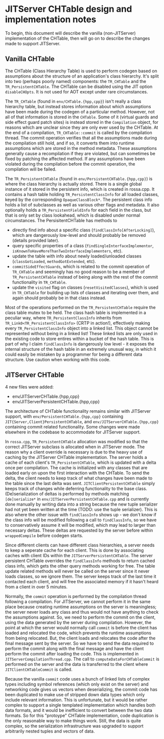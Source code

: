 <!--
Copyright (c) 2018, 2021 IBM Corp. and others

This program and the accompanying materials are made available under
the terms of the Eclipse Public License 2.0 which accompanies this
distribution and is available at https://www.eclipse.org/legal/epl-2.0/
or the Apache License, Version 2.0 which accompanies this distribution and
is available at https://www.apache.org/licenses/LICENSE-2.0.

This Source Code may also be made available under the following
Secondary Licenses when the conditions for such availability set
forth in the Eclipse Public License, v. 2.0 are satisfied: GNU
General Public License, version 2 with the GNU Classpath
Exception [1] and GNU General Public License, version 2 with the
OpenJDK Assembly Exception [2].

[1] https://www.gnu.org/software/classpath/license.html
[2] http://openjdk.java.net/legal/assembly-exception.html

SPDX-License-Identifier: EPL-2.0 OR Apache-2.0 OR GPL-2.0 WITH Classpath-exception-2.0 OR LicenseRef-GPL-2.0 WITH Assembly-exception
-->

# JITServer CHTable design and implementation notes

To begin, this document will describe the vanilla (non-JITServer) implementation of the CHTable, then will go on to describe the
changes made to support JITServer.

## Vanilla CHTable

The CHTable (Class Hierarchy Table) is used to perform codegen based on assumptions about the structure of an application's
class hierarchy. It's split into two (perhaps poorly named) components: the `TR_CHTable` and the `TR_PersistentCHTable`. The
CHTable can be disabled using the JIT option `disableCHOpts`. It is not used for AOT except under rare circumstances.

The `TR_CHTable` (found in `env/CHTable.{hpp,cpp}`) isn't really a class hierarchy table, but instead stores information about
which assumptions have been made during the codegen of a particular method. However, not all of that information is stored in the
`CHTable`. Some of it (virtual guards and side effect guard patch sites) is instead stored in the `Compilation` object, for
reasons which are unclear since they are only ever used by the CHTable. At the end of a compilation, `TR_CHTable::commit` is
called by the compilation thread. The commit operation verifies that all the assumptions made during the compilation still hold,
and if so, it converts them into runtime assumptions which are stored in the method metadata. These assumptions generally
cause a recompilation if they are violated, but can sometimes be fixed by patching the affected method. If any assumptions
have been violated during the compilation before the commit operation, the compilation will be failed.

The `TR_PersistentCHTable` (found in `env/PersistentCHTable.{hpp,cpp}`) is where the class hierarchy is actually stored. There
is a single global instance of it stored in the persistent info, which is created in rossa.cpp. It
contains a hash table holding `TR_PersistentClassInfo` for all loaded classes, keyed by the corresponding `OpaqueClassBlock*`.
The persistent class info holds a list of subclasses as well as various other flags and metadata. It also optionally holds a
`TR_PersistentFieldInfo` for each field in the class, but that is only set by class lookahead, which is disabled under normal
circumstances. The PersisitentCHTable has methods to

- directly find info about a specific class (`findClassInfo[AfterLocking]`), which are dangerously low-level and should probably
be removed (details provided later).
- query specific properties of a class (`findSingleInterfaceImplementor`, `isKnownToHaveMoreThanTwoInterfaceImplementers`, etc).
- update the table with info about newly loaded/unloaded classes (`classGotLoaded`, `methodGotExtended`, etc).
- `commitSideEffectGuards`, which is related to the commit operation of `TR_CHTable` and seemingly has no good reason
to be a member of `TR_PersistentCHTable` instead of being along with the rest of the commit functionality in `TR_CHTable`.
- update the `visited` flag on classes (`resetVisitedClasses`), which is used in `TR_CHTable` for building up lists of classes
and iterating over them, and again should probably be in that class instead.

Most of the operations performed on the `TR_PersistentCHTable` require the class table mutex to be held. The class hash table is
implemented in a peculiar way, where `TR_PersistentClassInfo` inherits from `TR_Link0<TR_PersistentClassInfo>` (CRTP in action!),
effectively making every `TR_PersistentClassInfo` object into a linked list. This object cannot be represented without being in a
linked list! These linked lists are only used in the existing code to store entires within a bucket of the hash table. This is
part of why I claim `findClassInfo` is dangerously low level - it exposes the internal structure of the hash table in an
extremely unusual way, in which it could easily be mistaken by a programmer for being a different data structure. Use caution
when working with this code.

## JITServer CHTable

4 new files were added:

- env/JITServerCHTable.{hpp,cpp}
- env/JITServerPersistentCHTable.{hpp,cpp}

The architecture of CHTable functionality remains similar with JITServer support, with `env/PersistentCHTable.{hpp,cpp}` containing
`JIT{Server,Client}PersistentCHTable`, and `env/JITServerCHTable.{hpp,cpp}` containing commit related functionality. Some changes
were made elsewhere in the codebase to accommodate for JITServer support.

In `rossa.cpp`, `TR_PersistentCHTable` allocation was modified so that the correct JITServer subclass is allocated when in JITServer mode.
The reason why a client override is necessary is due to the heavy use of caching by the JITServer CHTable implementation. The server
holds a cache of each client's `TR_PersistentCHTable`, which is updated with a delta once per compilation. The cache is
initialized with any classes that are loaded early on upon the first interaction with the CHTable. To send the delta, the client
needs to keep track of what changes have been made to the table since the last delta was sent. `JITClientPersistentCHTable`
simply keeps track of changes while deferring functionality to the base class. (De)serialization of deltas is performed by methods
matching `[de]serialize*` in `env/JITServerPersistentCHTable.cpp` and is currently done manually by writing data into a string because
the new tuple serializer had not yet been written at the time (TODO: use the tuple serializer). This is also where the other issue
with `findClassInfo` shows up - we don't know if the class info will be modified following a call to `findClassInfo`, so we have
to conservatively assume it will be modified, which may lead to larger than necessary deltas. These deltas are requested by the
server before within `wrappedCompile` before codegen starts.

Since different clients can have different class hierarchies, a server needs to keep a seperate cache for each client. This is
done by associating caches with client IDs within the `JITServerPersistentCHTable`. The server persistent CHTable overrides
the `findClassInfo` methods to return cached class info, which gets the other query methods working for free. The table update
related methods will never be called on the server since it never loads classes, so we ignore them. The server keeps track of the
last time it contacted each client, and will free the associated memory if it hasn't heard from a client in over 5 minutes.

Normally, the `commit` operation is performed by the compilation thread following a compilation. For JITServer, we cannot perform it in
the same place because creating runtime assumptions on the server is meaningless; the server never loads any class and thus would
not have anything to check the assumptions against. So, we need to perform the commit on the client, using the data generated by
the server during compilation. However, the point at which the server would normally call `commit` is before the client has loaded
and relocated the code, which prevents the runtime assumptions from being relocated. But, the client loads and relocates the code
after the final message sent by the server. So we have to send the data required to perform the commit along with the final
message and have the client perform the commit after loading the code. This is implemented in `JITServerCompilationThread.cpp`. The
call to `computeDataForCHTableCommit` is performed on the server and the data is transferred to the client where
`JITClientCHTableCommit` is called.

Because the vanilla `commit` code uses a bunch of linked lists of complex types including symbol references (which only exist on
the server) and networking code gives us vectors when deserializing, the commit code has been duplicated to make use of stripped down
data types which only include relevant information. This is unfortunate, but it would be rather complex to support a single
templated implementation which handles both data formats, and it would be inefficient to convert between the two data formats. So
for this "protoype" CHTable implementation, code duplication is the only reasonable way to make things work. Still, the data is
quite complex, so the serialization infrastructure was upgraded to support arbitrarily nested tuples and vectors of data.
